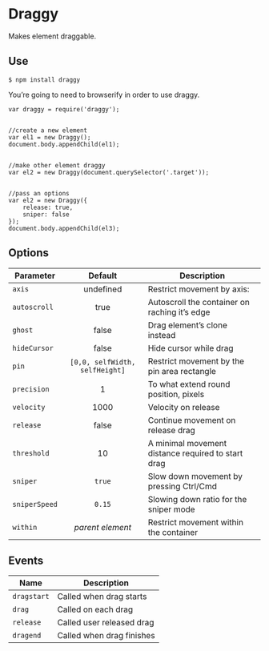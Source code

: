 # Draggy

Makes element draggable.


## Use

`$ npm install draggy`

You’re going to need to browserify in order to use draggy.

```
var draggy = require('draggy');


//create a new element
var el1 = new Draggy();
document.body.appendChild(el1);


//make other element draggy
var el2 = new Draggy(document.querySelector('.target'));


//pass an options
var el2 = new Draggy({
	release: true,
	sniper: false
});
document.body.appendChild(el3);
```


## Options

| Parameter | Default | Description |
|---|:---:|---|
| `axis` | undefined | Restrict movement by axis:  |
| `autoscroll` | true | Autoscroll the container on raching it’s edge |
| `ghost` | false | Drag element’s clone instead |
| `hideCursor` | false | Hide cursor while drag |
| `pin` | `[0,0, selfWidth, selfHeight]` | Restrict movement by the pin area rectangle |
| `precision` | 1 | To what extend round position, pixels |
| `velocity` | 1000 | Velocity on release |
| `release` | false | Continue movement on release drag |
| `threshold` | 10 | A minimal movement distance required to start drag |
| `sniper` | `true` | Slow down movement by pressing Ctrl/Cmd |
| `sniperSpeed` | `0.15` | Slowing down ratio for the sniper mode |
| `within` | _parent element_ | Restrict movement within the container |


## Events

| Name | Description |
|---|---|
| `dragstart` | Called when drag starts |
| `drag` | Called on each drag |
| `release` | Called user released drag |
| `dragend` | Called when drag finishes |

